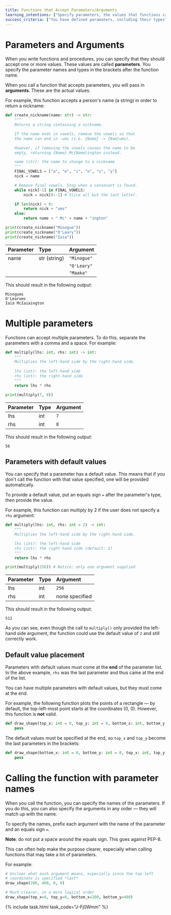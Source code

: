 ```yaml
---
title: Functions that Accept Parameters/Arguments
learning_intentions: ["Specify parameters, the values that functions can accept", "Provide arguments to functions that accept values", "Use the arguments in your function code"]
success_criteria: ["You have defined paramaters, including their types", "You have called a function with arguments", "You have created a function that accepts parameters **and** returns a function"]
---
```


# Parameters and Arguments

When you write functions and procedures, you can specify that they should accept one or more values. These values are called **parameters**. You specify the parameter names and types in the brackets after the function name.

When you call a function that accepts parameters, you will pass in **arguments**. These are the actual values.

For example, this function accepts a person's name (a string) in order to return a nickname:

```python
def create_nickname(name: str) -> str:
    """
    Returns a string containing a nickname.

    If the name ends in vowels, remove the vowels so that
    the name can end in -ums (i.e. {Name} -> {Nam}ums).

    However, if removing the vowels causes the name to be
    empty, returning {Name} Mc{Name}ington instead.

    name (str): the name to change to a nickname
    """
    FINAL_VOWELS = ["a", "e", "i", "o", "u", "y"]
    nick = name

    # Remove final vowels. Stop when a consonant is found.
    while nick[-1] in FINAL_VOWELS:
        nick = nick[0:-1] # Slice all but the last letter.

    if len(nick) > 0:
        return nick + "ums"
    else:
        return name + " Mc" + name + "ington"

print(create_nickname("Minogue"))
print(create_nickname("O'Leary"))
print(create_nickname("Iaia"))
```

| Parameter | Type | Argument
| :-- | :-- | :-- |
| name | str (string) | ``"Minogue"`` |
| | | ``"O'Leary"`` |
| | | ``"Maaka"`` |

This should result in the following output:

```
Minogums
O'Learums
Iaia McIaiaington
```

# Multiple parameters

Functions can accept multiple parameters. To do this, separate the parameters with a comma and a space. For example:

```python
def multiply(lhs: int, rhs: int) -> int:
    """
    Multiplies the left-hand side by the right-hand side.
    
    lhs (int): the left-hand side
    rhs (int): the right-hand side
    """
    return lhs * rhs

print(multiply(7, 8))
```

| Parameter | Type | Argument
| :-- | :-- | :-- |
| lhs | int | ``7`` |
| rhs | int | ``8`` |

This should result in the following output:

```
56
```

## Parameters with default values

You can specify that a parameter has a default value. This means that if you don't call the function with that value specified, one will be provided automatically.

To provide a default value, put an equals sign ``=`` after the parameter's type, then provide the value.

For example, this function can multiply by 2 if the user does not specify a ``rhs`` argument:

```python
def multiply(lhs: int, rhs: int = 2) -> int:
    """
    Multiplies the left-hand side by the right-hand side.

    lhs (int): the left-hand side
    rhs (int): the right-hand side (default: 2)
    """
    return lhs * rhs

print(multiply(256)) # Notice: only one argument supplied
```

| Parameter | Type | Argument
| :-- | :-- | :-- |
| lhs | int | ``256`` |
| rhs | int | none specified |

This should result in the following output:

```
512
```

As you can see, even though the call to ``multiply()`` only provided the left-hand side argument, the function could use the default value of ``2`` and still correctly work.

## Default value placement

Parameters with default values must come at the **end** of the parameter list. In the above example, ``rhs`` was the last parameter and thus came at the end of the list.

You can have multiple parameters with default values, but they must come at the end.

For example, the following function plots the points of a rectangle — by default, the top-left-most point starts at the coordinates (0, 0). However, this function is **not** valid.

```python
def draw_shape(top_x: int = 0, top_y: int = 0, bottom_x: int, bottom_y: int):
    pass
```

The default values must be specified at the end, so ``top_x`` and ``top_y`` become the last parameters in the brackets:

```python
def draw_shape(bottom_x: int = 0, bottom_y: int = 0, top_x: int, top_y: int):
    pass
```

# Calling the function with parameter names

When you call the function, you can specify the names of the parameters. If you do this, you can also specify the arguments in any order — they will match up with the name.

To specify the names, prefix each argument with the name of the parameter and an equals sign ``=``.

**Note**: do not put a space around the equals sign. This goes against PEP-8.

This can often help make the purpose clearer, especially when calling functions that may take a lot of parameters.

For example:

```python
# Unclear what each argument means, especially since the top-left
# coordinate is specified *last*
draw_shape(200, 400, 0, 0)

# Much clearer, in a more logical order
draw_shape(top_x=0, top_y=0, bottom_x=200, bottom_y=400)
```

{% include task.html task_code="J-Fj0Wmm" %}